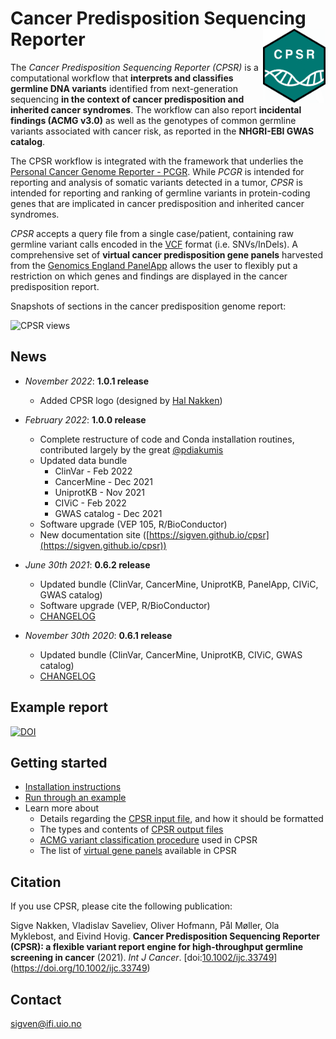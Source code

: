 # Cancer Predisposition Sequencing Reporter <a href="https://sigven.github.io/cpsr/"><img src="man/figures/logo.png" align="right" height="118" width="100"/></a>

The *Cancer Predisposition Sequencing Reporter (CPSR)* is a computational workflow that **interprets and classifies germline DNA variants** identified from next-generation sequencing **in the context of cancer predisposition and inherited cancer syndromes**. The workflow can also report **incidental findings (ACMG v3.0)** as well as the genotypes of common germline variants associated with cancer risk, as reported in the **NHGRI-EBI GWAS catalog**.

The CPSR workflow is integrated with the framework that underlies the [Personal Cancer Genome Reporter - PCGR](https://github.com/sigven/pcgr). While *PCGR* is intended for reporting and analysis of somatic variants detected in a tumor, *CPSR* is intended for reporting and ranking of germline variants in protein-coding genes that are implicated in cancer predisposition and inherited cancer syndromes. 

*CPSR* accepts a query file from a single case/patient, containing raw germline variant calls encoded in the [VCF](https://samtools.github.io/hts-specs/VCFv4.2.pdf) format (i.e. SNVs/InDels). A comprehensive set of **virtual cancer predisposition gene panels** harvested from the [Genomics England PanelApp](https://panelapp.genomicsengland.co.uk/) allows the user to flexibly put a restriction on which genes and findings are displayed in the cancer predisposition report.

Snapshots of sections in the cancer predisposition genome report:

![CPSR views](pkgdown/assets/img/cpsr_views.png)

## News

-   *November 2022*: **1.0.1 release**
    -   Added CPSR logo (designed by [Hal Nakken](halvetica.net))
    
-   *February 2022*: **1.0.0 release**

    -   Complete restructure of code and Conda installation routines, contributed largely by the great [@pdiakumis](https://github.com/pdiakumis)
    -   Updated data bundle
        - ClinVar - Feb 2022
        - CancerMine - Dec 2021
        - UniprotKB - Nov 2021
        - CIViC - Feb 2022
        - GWAS catalog - Dec 2021
    -   Software upgrade (VEP 105, R/BioConductor)
    -   New documentation site ([https://sigven.github.io/cpsr](https://sigven.github.io/cpsr))

-   *June 30th 2021*: **0.6.2 release**

    -   Updated bundle (ClinVar, CancerMine, UniprotKB, PanelApp, CIViC, GWAS catalog)
    -   Software upgrade (VEP, R/BioConductor)
    -   [CHANGELOG](http://cpsr.readthedocs.io/en/latest/CHANGELOG.html)

-   *November 30th 2020*: **0.6.1 release**

    -   Updated bundle (ClinVar, CancerMine, UniprotKB, CIViC, GWAS catalog)
    -   [CHANGELOG](http://cpsr.readthedocs.io/en/latest/CHANGELOG.html)

## Example report

[![DOI](https://zenodo.org/badge/DOI/10.5281/zenodo.6223386.svg)](https://doi.org/10.5281/zenodo.6223386)

## Getting started

-   [Installation instructions](https://sigven.github.io/cpsr/articles/installation.html)
-   [Run through an example](https://sigven.github.io/cpsr/articles/running.html#example-run)
-   Learn more about
    * Details regarding the [CPSR input file](https://sigven.github.io/cpsr/articles/input.html), and how it should be formatted
    * The types and contents of [CPSR output files](https://sigven.github.io/cpsr/articles/output.html)
    * [ACMG variant classification procedure](https://sigven.github.io/cpsr/articles/variant_classification.html) used in CPSR
    * The list of [virtual gene panels](https://sigven.github.io/cpsr/articles/virtual_panels.html) available in CPSR

## Citation

If you use CPSR, please cite the following publication:

Sigve Nakken, Vladislav Saveliev, Oliver Hofmann, Pål Møller, Ola Myklebost, and Eivind Hovig. **Cancer Predisposition Sequencing Reporter (CPSR): a flexible variant report engine for high-throughput germline screening in cancer** (2021). *Int J Cancer*. [doi:[10.1002/ijc.33749](doi:%5B10.1002/ijc.33749)](https://doi.org/10.1002/ijc.33749)

## Contact

[sigven\@ifi.uio.no](mailto:sigven@ifi.uio.no)
